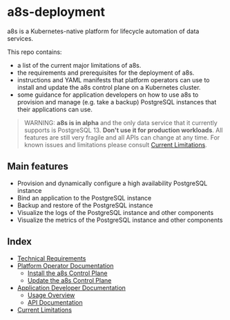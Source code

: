 # a8s-deployment

a8s is a Kubernetes-native platform for lifecycle automation of data services.

This repo contains:
- a list of the current major limitations of a8s.
- the requirements and prerequisites for the deployment of a8s.
- instructions and YAML manifests that platform operators can use to install and update the a8s
  control plane on a Kubernetes cluster.
- some guidance for application developers on how to use a8s to provision and manage (e.g. take a
backup) PostgreSQL instances that their applications can use.

> WARNING: **a8s is in alpha** and the only data service that it currently supports is
PostgreSQL 13. **Don't use it for production workloads**. All features are still very fragile and all
APIs can change at any time. For known issues and limitations please consult 
[Current Limitations](docs/current_limitations.md).

## Main features

- Provision and dynamically configure a high availability PostgreSQL instance
- Bind an application to the PostgreSQL instance
- Backup and restore of the PostgreSQL instance
- Visualize the logs of the PostgreSQL instance and other components
- Visualize the metrics of the PostgreSQL instance and other components

## Index

- [Technical Requirements](docs/technical_requirements.md)
- [Platform Operator Documentation](docs/platform-operators/README.md)
  - [Install the a8s Control Plane](/docs/platform-operators/installing_framework.md#/install-the-a8s-control-plane)
  - [Update the a8s Control Plane](/docs/platform-operators/updating_framework.md)
- [Application Developer Documentation](docs/application-developers/README.md)
  - [Usage Overview](docs/application-developers/usage_overview.md)
  - [API Documentation](docs/application-developers/api_documentation.md)
- [Current Limitations](docs/current_limitations.md)

